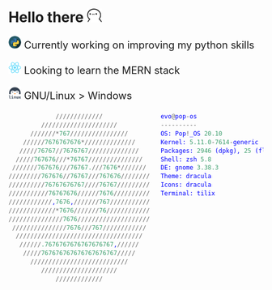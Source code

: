 # Hello there ![mmmmsmall.png](img/mmmmsmall2.png)

<p style="font-size:20px"><img width="25" height="25" src="img/pythonlogo.png">  Currently working on improving my python skills</p>

<p style="font-size:20px"><img width="25" height="25" src="img/reactlogo.png">  Looking to learn the MERN stack</p>

<p style="font-size:20px"><img width="25" height="25" src="img/linuxpenguin.png">  GNU/Linux > Windows</p>



<span style="color:blue">

```python
             /////////////                evo@pop-os 
         /////////////////////            ---------- 
      ///////*767////////////////         OS: Pop!_OS 20.10 
    //////7676767676*//////////////       Kernel: 5.11.0-7614-generic 
   /////76767//7676767//////////////      Packages: 2946 (dpkg), 25 (flatpak),  
  /////767676///*76767///////////////     Shell: zsh 5.8 
 ///////767676///76767.///7676*///////    DE: gnome 3.38.3 
/////////767676//76767///767676////////   Theme: dracula 
//////////76767676767////76767/////////   Icons: dracula 
///////////76767676//////7676//////////   Terminal: tilix
////////////,7676,///////767///////////    
/////////////*7676///////76////////////
///////////////7676////////////////////
 ///////////////7676///767////////////
  ///////////////////////////////////
   //////.7676767676767676767,//////                              
    /////767676767676767676767/////                               
      ///////////////////////////
         /////////////////////
             /////////////

```
</span>
